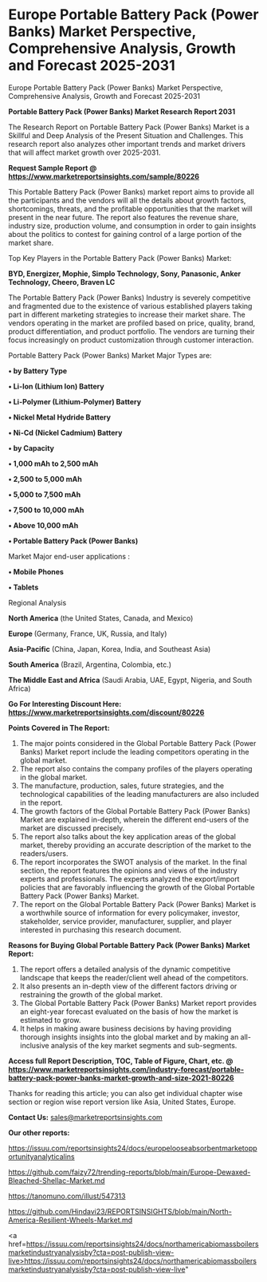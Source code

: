 # Europe Portable Battery Pack (Power Banks) Market Perspective, Comprehensive Analysis, Growth and Forecast 2025-2031
Europe Portable Battery Pack (Power Banks) Market Perspective, Comprehensive Analysis, Growth and Forecast 2025-2031

<strong>Portable Battery Pack (Power Banks) Market Research Report 2031</strong>

The Research Report on Portable Battery Pack (Power Banks) Market is a Skillful and Deep Analysis of the Present Situation and Challenges. This research report also analyzes other important trends and market drivers that will affect market growth over 2025-2031.

<strong>Request Sample Report @ <a href=https://www.marketreportsinsights.com/sample/80226>https://www.marketreportsinsights.com/sample/80226</a></strong>

This Portable Battery Pack (Power Banks) market report aims to provide all the participants and the vendors will all the details about growth factors, shortcomings, threats, and the profitable opportunities that the market will present in the near future. The report also features the revenue share, industry size, production volume, and consumption in order to gain insights about the politics to contest for gaining control of a large portion of the market share.

Top Key Players in the Portable Battery Pack (Power Banks) Market:

<strong>BYD, Energizer, Mophie, Simplo Technology, Sony, Panasonic, Anker Technology, Cheero, Braven LC</strong>

The Portable Battery Pack (Power Banks) Industry is severely competitive and fragmented due to the existence of various established players taking part in different marketing strategies to increase their market share. The vendors operating in the market are profiled based on price, quality, brand, product differentiation, and product portfolio. The vendors are turning their focus increasingly on product customization through customer interaction.

Portable Battery Pack (Power Banks) Market Major Types are:

<strong>• by Battery Type

• Li-Ion (Lithium Ion) Battery

• Li-Polymer (Lithium-Polymer) Battery

• Nickel Metal Hydride Battery

• Ni-Cd (Nickel Cadmium) Battery

• by Capacity

• 1,000 mAh to 2,500 mAh

• 2,500 to 5,000 mAh

• 5,000 to 7,500 mAh

• 7,500 to 10,000 mAh

• Above 10,000 mAh

• Portable Battery Pack (Power Banks)</strong>

Market Major end-user applications :

<strong>• Mobile Phones

• Tablets</strong>

Regional Analysis

</u><strong><b>North America</b></strong> (the United States, Canada, and Mexico)

<strong><b>Europe </b></strong>(Germany, France, UK, Russia, and Italy)

<strong><b>Asia-Pacific</b></strong> (China, Japan, Korea, India, and Southeast Asia)

<strong><b>South America</b></strong> (Brazil, Argentina, Colombia, etc.)

<strong><b>The Middle East and Africa</b></strong> (Saudi Arabia, UAE, Egypt, Nigeria, and South Africa)

<strong>Go For Interesting Discount Here: <a href=https://www.marketreportsinsights.com/discount/80226>https://www.marketreportsinsights.com/discount/80226</a></strong>

<strong>Points Covered in The Report:</strong>
<ol>
  <li>The major points considered in the Global Portable Battery Pack (Power Banks) Market report include the leading competitors operating in the global market.</li>
  <li>The report also contains the company profiles of the players operating in the global market.</li>
  <li>The manufacture, production, sales, future strategies, and the technological capabilities of the leading manufacturers are also included in the report.</li>
  <li>The growth factors of the Global Portable Battery Pack (Power Banks) Market are explained in-depth, wherein the different end-users of the market are discussed precisely.</li>
  <li>The report also talks about the key application areas of the global market, thereby providing an accurate description of the market to the readers/users.</li>
  <li>The report incorporates the SWOT analysis of the market. In the final section, the report features the opinions and views of the industry experts and professionals. The experts analyzed the export/import policies that are favorably influencing the growth of the Global Portable Battery Pack (Power Banks) Market.</li>
  <li>The report on the Global Portable Battery Pack (Power Banks) Market is a worthwhile source of information for every policymaker, investor, stakeholder, service provider, manufacturer, supplier, and player interested in purchasing this research document.</li>
</ol>
<strong>Reasons for Buying Global Portable Battery Pack (Power Banks) Market Report:</strong>

<ol>
  <li>The report offers a detailed analysis of the dynamic competitive landscape that keeps the reader/client well ahead of the competitors.</li>
  <li>It also presents an in-depth view of the different factors driving or restraining the growth of the global market.</li>
  <li>The Global Portable Battery Pack (Power Banks) Market report provides an eight-year forecast evaluated on the basis of how the market is estimated to grow.</li>
  <li>It helps in making aware business decisions by having providing thorough insights insights into the global market and by making an all-inclusive analysis of the key market segments and sub-segments.</li>
</ol>
<strong>Access full Report Description, TOC, Table of Figure, Chart, etc. @ <a href=https://www.marketreportsinsights.com/industry-forecast/portable-battery-pack-power-banks-market-growth-and-size-2021-80226>https://www.marketreportsinsights.com/industry-forecast/portable-battery-pack-power-banks-market-growth-and-size-2021-80226</a></strong>


Thanks for reading this article; you can also get individual chapter wise section or region wise report version like Asia, United States, Europe.

<strong>Contact Us:</strong>
sales@marketreportsinsights.com

<strong>Our other reports:</strong>

<a href=https://issuu.com/reportsinsights24/docs/europelooseabsorbentmarketopportunityanalyticalins>https://issuu.com/reportsinsights24/docs/europelooseabsorbentmarketopportunityanalyticalins</a>

<a href=https://github.com/faizy72/trending-reports/blob/main/Europe-Dewaxed-Bleached-Shellac-Market.md>https://github.com/faizy72/trending-reports/blob/main/Europe-Dewaxed-Bleached-Shellac-Market.md</a>

<a href=https://tanomuno.com/illust/547313>https://tanomuno.com/illust/547313</a>

<a href=https://github.com/Hindavi23/REPORTSINSIGHTS/blob/main/North-America-Resilient-Wheels-Market.md>https://github.com/Hindavi23/REPORTSINSIGHTS/blob/main/North-America-Resilient-Wheels-Market.md</a>

<a href=https://issuu.com/reportsinsights24/docs/northamericabiomassboilersmarketindustryanalysisby?cta=post-publish-view-live>https://issuu.com/reportsinsights24/docs/northamericabiomassboilersmarketindustryanalysisby?cta=post-publish-view-live</a>"
